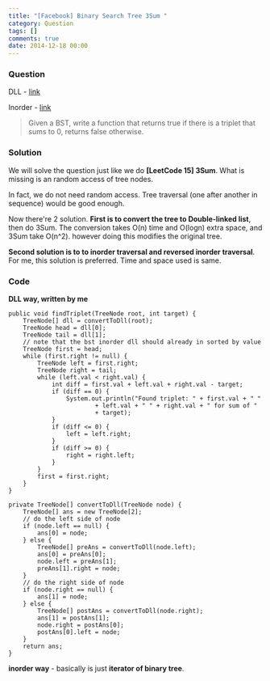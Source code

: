 ```yaml
---
title: "[Facebook] Binary Search Tree 3Sum "
category: Question
tags: []
comments: true
date: 2014-12-18 00:00
---
```



### Question 

DLL - [link](http://www.geeksforgeeks.org/find-if-there-is-a-triplet-in-bst-that-adds-to-0/)

Inorder - [link](http://www.geeksforgeeks.org/find-a-pair-with-given-sum-in-bst/)

> Given a BST, write a function that returns true if there is a triplet that sums to 0, returns false otherwise. 

### Solution

We will solve the question just like we do __[LeetCode 15] 3Sum__. What is missing is an random access of tree nodes.

In fact, we do not need random access. Tree traversal (one after another in sequence) would be good enough. 

Now there're 2 solution. __First is to convert the tree to Double-linked list__, then do 3Sum. The conversion takes O(n) time and O(logn) extra space, and 3Sum take O(n^2). however doing this modifies the original tree. 

__Second solution is to to inorder traversal and reversed inorder traversal__. For me, this solution is preferred. Time and space used is same. 

### Code

__DLL way, written by me__ 

	public void findTriplet(TreeNode root, int target) {
		TreeNode[] dll = convertToDll(root);
		TreeNode head = dll[0];
		TreeNode tail = dll[1];
		// note that the bst inorder dll should already in sorted by value
		TreeNode first = head;
		while (first.right != null) {
			TreeNode left = first.right;
			TreeNode right = tail;
			while (left.val < right.val) {
				int diff = first.val + left.val + right.val - target;
				if (diff == 0) {
					System.out.println("Found triplet: " + first.val + " "
							+ left.val + " " + right.val + " for sum of "
							+ target);
				}
				if (diff <= 0) {
					left = left.right;
				}
				if (diff >= 0) {
					right = right.left;
				}
			}
			first = first.right;
		}
	}

	private TreeNode[] convertToDll(TreeNode node) {
		TreeNode[] ans = new TreeNode[2];
		// do the left side of node
		if (node.left == null) {
			ans[0] = node;
		} else {
			TreeNode[] preAns = convertToDll(node.left);
			ans[0] = preAns[0];
			node.left = preAns[1];
			preAns[1].right = node;
		}
		// do the right side of node
		if (node.right == null) {
			ans[1] = node;
		} else {
			TreeNode[] postAns = convertToDll(node.right);
			ans[1] = postAns[1];
			node.right = postAns[0];
			postAns[0].left = node;
		}
		return ans;
	}

__inorder way__ - basically is just __iterator of binary tree__. 
